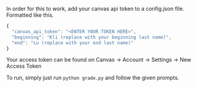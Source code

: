 In order for this to work, add your canvas api token to a config.json file. Formatted like this.

```javascript
{
  "canvas_api_token": "<ENTER YOUR TOKEN HERE>",
  "beginning": "Kli (replace with your beginning last name)",
  "end": "Lu (replace with your end last name)"
}
```

Your access token can be found on Canvas -> Account -> Settings -> New Access Token

To run, simply just run `python grade.py` and follow the given prompts.
